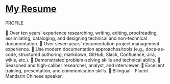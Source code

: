# [My Resume](https://github.com/keshihua5/resume/blob/master/images/Cloud%2C%20Robert.pdf)
PROFILE

	Over ten years' experience researching, writing, editing, proofreading, assimilating, cataloging, and designing technical and non-technical documentation.
	Over seven years’ documentation project management experience.
	Use modern documentation approaches/tools (e.g., docs-as-code, structured authoring, markdown, GitHub, Slack, Confluence, Jira, wikis, etc.).
	Demonstrated problem-solving skills and technical ability.
	Seasoned and high-caliber researcher, analyst, and interviewer.
	Excellent training, presentation, and communication skills.
	Bilingual - Fluent Mandarin Chinese speaker.
